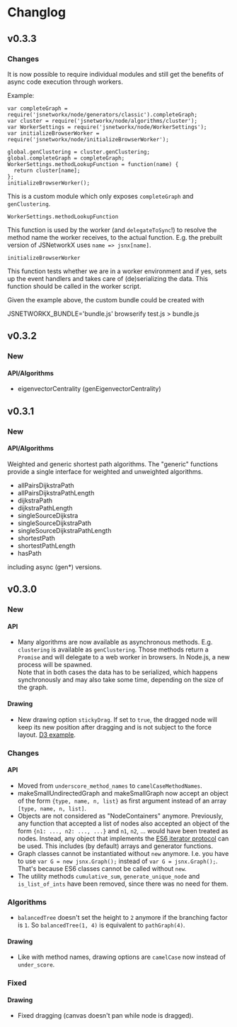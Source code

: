 # Changlog

## v0.3.3

### Changes

It is now possible to require individual modules and still get the
benefits of async code execution through workers.

Example:

```
var completeGraph = require('jsnetworkx/node/generators/classic').completeGraph;
var cluster = require('jsnetworkx/node/algorithms/cluster');
var WorkerSettings = require('jsnetworkx/node/WorkerSettings');
var initializeBrowserWorker = require('jsnetworkx/node/initializeBrowserWorker');

global.genClustering = cluster.genClustering;
global.completeGraph = completeGraph;
WorkerSettings.methodLookupFunction = function(name) {
  return cluster[name];
};
initializeBrowserWorker();
```

This is a custom module which only exposes `completeGraph` and `genClustering`.

`WorkerSettings.methodLookupFunction`

This function is used by the worker (and `delegateToSync`!) to resolve
the method name the worker receives, to the actual function. E.g. the
prebuilt version of JSNetworkX uses `name => jsnx[name]`.

`initializeBrowserWorker`

This function tests whether we are in a worker environment and if yes,
sets up the event handlers and takes care of (de)serializing the data.
This function should be called in the worker script.

Given the example above, the custom bundle could be created with

  JSNETWORKX_BUNDLE='bundle.js' browserify test.js > bundle.js


## v0.3.2

### New

#### API/Algorithms

- eigenvectorCentrality (genEigenvectorCentrality)


## v0.3.1

### New

#### API/Algorithms

Weighted and generic shortest path algorithms. The "generic" functions provide
a single interface for weighted and unweighted algorithms.

- allPairsDijkstraPath
- allPairsDijkstraPathLength
- dijkstraPath
- dijkstraPathLength
- singleSourceDijkstra
- singleSourceDijkstraPath
- singleSourceDijkstraPathLength
- shortestPath
- shortestPathLength
- hasPath

including async (gen\*) versions.

## v0.3.0

### New

#### API

- Many algorithms are now available as asynchronous methods. E.g. `clustering`
  is available as `genClustering`. Those methods return a `Promise` and will
  delegate to a web worker in browsers. In Node.js, a new process will be
  spawned.  
  Note that in both cases the data has to be serialized, which happens
  synchronously and may also take some time, depending on the size of the
  graph.

#### Drawing

- New drawing option `stickyDrag`. If set to `true`, the dragged node will keep
  its new position after dragging and is not subject to the force layout.
  [D3 example](http://bl.ocks.org/mbostock/3750558/5093e88c0462173a3d7b5859d7db75fbf5a7d8b8).


### Changes

#### API

- Moved from `underscore_method_names` to `camelCaseMethodNames`.
- makeSmallUndirectedGraph and makeSmallGraph now accept an object of the form
  `{type, name, n, list}` as first argument instead of an array `[type, name, n,
  list]`.
- Objects are not considered as "NodeContainers" anymore. Previously, any function
  that accepted a list of nodes also accepted an object of the form
  `{n1: ..., n2: ..., ...}` and `n1`, `n2`, ... would have been treated as nodes.
  Instead, any object that implements the [ES6 iterator protocol][iterator]
  can be used.
  This includes (by default) arrays and generator functions.
- Graph classes cannot be instantiated without `new` anymore. I.e. you have to use
  `var G = new jsnx.Graph();` instead of `var G = jsnx.Graph();`. That's because
  ES6 classes cannot be called without `new`.
- The utility methods `cumulative_sum`, `generate_unique_node` and
  `is_list_of_ints` have been removed, since there was no need for them.

### Algorithms

- `balancedTree` doesn't set the height to `2` anymore if the branching factor is
  `1`. So `balancedTree(1, 4)` is equivalent to `pathGraph(4)`.

#### Drawing

- Like with method names, drawing options are `camelCase` now instead of
  `under_score`.


### Fixed

#### Drawing

  - Fixed dragging (canvas doesn't pan while node is dragged).

[iterator]: https://developer.mozilla.org/en-US/docs/Web/JavaScript/Reference/Iteration_protocols

